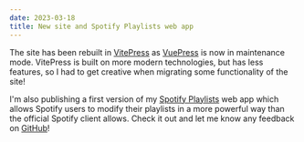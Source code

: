 ```yaml
---
date: 2023-03-18
title: New site and Spotify Playlists web app
---
```


<BlogPostHeader />

The site has been rebuilt in [VitePress](https://vitepress.dev/) as [VuePress](https://vuepress.vuejs.org/) is now in maintenance mode. VitePress is built on more modern technologies, but has less features, so I had to get creative when migrating some functionality of the site!

I'm also publishing a first version of my [Spotify Playlists](pathname:///spotify-playlists) web app which allows Spotify users to modify their playlists in a more powerful way than the official Spotify client allows. Check it out and let me know any feedback on [GitHub](https://github.com/dhulme/spotify-playlists)!